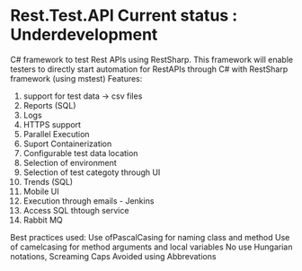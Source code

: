 # Rest.Test.API Current status : Underdevelopment
C# framework to test Rest APIs using RestSharp.
This framework will enable testers to directly start automation for RestAPIs through C# with RestSharp framework (using mstest)
Features:
1. support for test data -> csv files
2. Reports (SQL)
3. Logs
4. HTTPS support
5. Parallel Execution
6. Suport Containerization
7. Configurable test data location
8. Selection of environment
9. Selection of test categoty through UI
10. Trends (SQL)
11. Mobile UI
12. Execution through emails - Jenkins
13. Access SQL thtough service
14. Rabbit MQ


Best practices used:
Use ofPascalCasing for naming class and method
Use of camelcasing for method arguments and local variables
No use Hungarian notations, Screaming Caps
Avoided using Abbrevations
